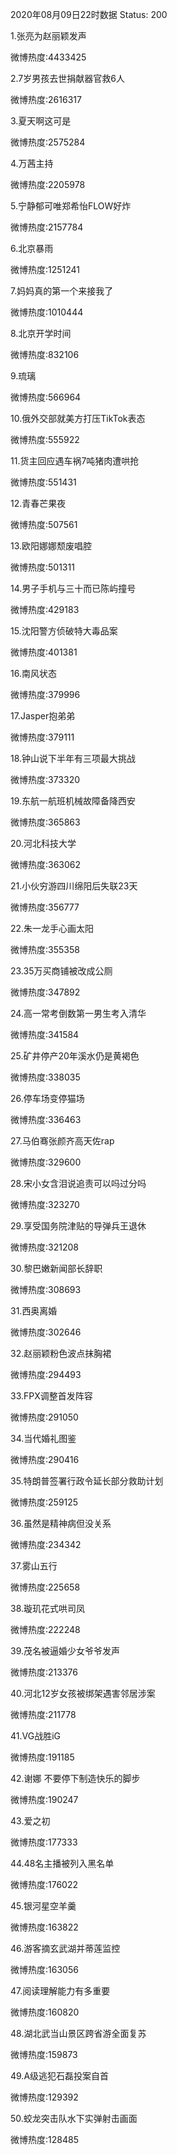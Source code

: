 2020年08月09日22时数据
Status: 200

1.张亮为赵丽颖发声

微博热度:4433425

2.7岁男孩去世捐献器官救6人

微博热度:2616317

3.夏天啊这可是

微博热度:2575284

4.万茜主持

微博热度:2205978

5.宁静郁可唯郑希怡FLOW好炸

微博热度:2157784

6.北京暴雨

微博热度:1251241

7.妈妈真的第一个来接我了

微博热度:1010444

8.北京开学时间

微博热度:832106

9.琉璃

微博热度:566964

10.俄外交部就美方打压TikTok表态

微博热度:555922

11.货主回应遇车祸7吨猪肉遭哄抢

微博热度:551431

12.青春芒果夜

微博热度:507561

13.欧阳娜娜颓废唱腔

微博热度:501311

14.男子手机与三十而已陈屿撞号

微博热度:429183

15.沈阳警方侦破特大毒品案

微博热度:401381

16.南风状态

微博热度:379996

17.Jasper抱弟弟

微博热度:379111

18.钟山说下半年有三项最大挑战

微博热度:373320

19.东航一航班机械故障备降西安

微博热度:365863

20.河北科技大学

微博热度:363062

21.小伙穷游四川绵阳后失联23天

微博热度:356777

22.朱一龙手心画太阳

微博热度:355358

23.35万买商铺被改成公厕

微博热度:347892

24.高一常考倒数第一男生考入清华

微博热度:341584

25.矿井停产20年溪水仍是黄褐色

微博热度:338035

26.停车场变停猫场

微博热度:336463

27.马伯骞张颜齐高天佐rap

微博热度:329600

28.宋小女含泪说追责可以吗过分吗

微博热度:323270

29.享受国务院津贴的导弹兵王退休

微博热度:321208

30.黎巴嫩新闻部长辞职

微博热度:308693

31.西奥离婚

微博热度:302646

32.赵丽颖粉色波点抹胸裙

微博热度:294493

33.FPX调整首发阵容

微博热度:291050

34.当代婚礼图鉴

微博热度:290416

35.特朗普签署行政令延长部分救助计划

微博热度:259125

36.虽然是精神病但没关系

微博热度:234342

37.雾山五行

微博热度:225658

38.璇玑花式哄司凤

微博热度:222248

39.茂名被逼婚少女爷爷发声

微博热度:213376

40.河北12岁女孩被绑架遇害邻居涉案

微博热度:211778

41.VG战胜iG

微博热度:191185

42.谢娜 不要停下制造快乐的脚步

微博热度:190247

43.爱之初

微博热度:177333

44.48名主播被列入黑名单

微博热度:176022

45.银河星空羊羹

微博热度:163822

46.游客摘玄武湖并蒂莲监控

微博热度:163056

47.阅读理解能力有多重要

微博热度:160820

48.湖北武当山景区跨省游全面复苏

微博热度:159873

49.A级逃犯石磊投案自首

微博热度:129392

50.蛟龙突击队水下实弹射击画面

微博热度:128485

